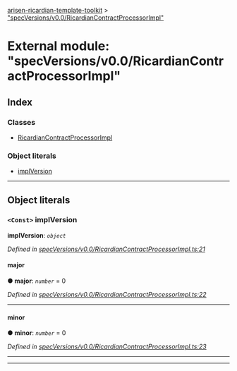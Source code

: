 [arisen-ricardian-template-toolkit](../README.md) > ["specVersions/v0.0/RicardianContractProcessorImpl"](../modules/_specversions_v0_0_ricardiancontractprocessorimpl_.md)

# External module: "specVersions/v0.0/RicardianContractProcessorImpl"

## Index

### Classes

* [RicardianContractProcessorImpl](../classes/_specversions_v0_0_ricardiancontractprocessorimpl_.ricardiancontractprocessorimpl.md)

### Object literals

* [implVersion](_specversions_v0_0_ricardiancontractprocessorimpl_.md#implversion)

---

## Object literals

<a id="implversion"></a>

### `<Const>` implVersion

**implVersion**: *`object`*

*Defined in [specVersions/v0.0/RicardianContractProcessorImpl.ts:21](https://github.com/ARISEN/arisen-ricardian-template-toolkit/blob/ae088d5/src/specVersions/v0.0/RicardianContractProcessorImpl.ts#L21)*

<a id="implversion.major"></a>

####  major

**● major**: *`number`* = 0

*Defined in [specVersions/v0.0/RicardianContractProcessorImpl.ts:22](https://github.com/ARISEN/arisen-ricardian-template-toolkit/blob/ae088d5/src/specVersions/v0.0/RicardianContractProcessorImpl.ts#L22)*

___
<a id="implversion.minor"></a>

####  minor

**● minor**: *`number`* = 0

*Defined in [specVersions/v0.0/RicardianContractProcessorImpl.ts:23](https://github.com/ARISEN/arisen-ricardian-template-toolkit/blob/ae088d5/src/specVersions/v0.0/RicardianContractProcessorImpl.ts#L23)*

___

___

